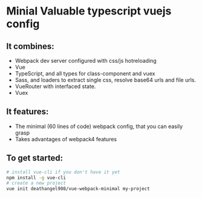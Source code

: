 # Minial Valuable typescript vuejs config

## It combines:
 - Webpack dev server configured with css/js hotreloading
 - Vue
 - TypeScript, and all types for class-component and vuex
 - Sass, and loaders to extract single css, resolve base64 urls and file urls.
 - VueRouter with interfaced state.
 - Vuex

## It features:
  - The minimal (60 lines of code) webpack config, that you can easily grasp
  - Takes advantages of webpack4 features

## To get started:

```bash
# install vue-cli if you don't have it yet
npm install -g vue-cli
# create a new project
vue init deathangel908/vue-webpack-minimal my-project
```